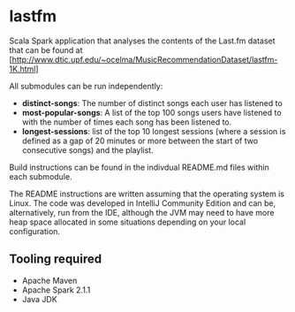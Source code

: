 # lastfm

Scala Spark application that analyses the contents of the Last.fm dataset
  that can be found at [http://www.dtic.upf.edu/~ocelma/MusicRecommendationDataset/lastfm-1K.html]
  
All submodules can be run independently:
   
   - **distinct-songs**: The number of distinct songs each user has listened to
   - **most-popular-songs**: A list of the top 100 songs users have listened to  
   with the number of times each song has been listened to.
   - **longest-sessions**: list of the top 10 longest sessions (where a session is defined as a gap of 20 minutes or more between the start of two consecutive songs) and the playlist.

Build instructions can be found in the indivdual README.md files within each submodule.
  
The README instructions are written assuming that the operating system is Linux. The code was developed in IntelliJ Community Edition and can be, alternatively, run from the IDE, although the JVM may need to have more heap space allocated in some situations depending on your local configuration.

## Tooling required

- Apache Maven
- Apache Spark 2.1.1
- Java JDK
